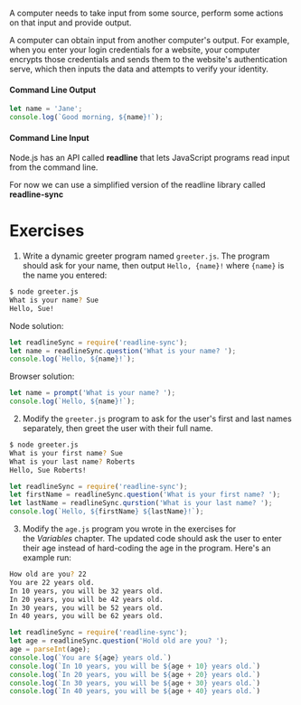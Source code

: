 A computer needs to take input from some source, perform some actions on that input and provide output.

A computer can obtain input from another computer's output.  For example, when you enter your login credentials for a website, your computer encrypts those credentials and sends them to the website's authentication serve, which then inputs the data and attempts to verify your identity. 

#### Command Line Output

```js
let name = 'Jane';
console.log(`Good morning, ${name}!`);
````

#### Command Line Input

Node.js has an API called **readline** that lets JavaScript programs read input from the command line.

For now we can use a simplified version of the readline library called **readline-sync** 


# Exercises 

1. Write a dynamic greeter program named `greeter.js`. The program should ask for your name, then output `Hello, {name}!` where `{name}` is the name you entered:
   
```bash
$ node greeter.js 
What is your name? Sue 
Hello, Sue!
```
Node solution: 
```js
let readlineSync = require('readline-sync');
let name = readlineSync.question('What is your name? ');
console.log(`Hello, ${name}!`);
```
Browser solution: 
```js 
let name = prompt('What is your name? ');
console.log(`Hello, ${name}!`);
```

2. Modify the `greeter.js` program to ask for the user's first and last names separately, then greet the user with their full name.
```bash
$ node greeter.js
What is your first name? Sue
What is your last name? Roberts
Hello, Sue Roberts!
```

```js
let readlineSync = require('readline-sync');
let firstName = readlineSync.question('What is your first name? ');
let lastName = readlineSync.qurstion('What is your last name? ');
console.log(`Hello, ${firstName} ${lastName}!`);
```

3. Modify the `age.js` program you wrote in the exercises for the _Variables_ chapter. The updated code should ask the user to enter their age instead of hard-coding the age in the program. Here's an example run:

```bash
How old are you? 22 
You are 22 years old. 
In 10 years, you will be 32 years old. 
In 20 years, you will be 42 years old. 
In 30 years, you will be 52 years old. 
In 40 years, you will be 62 years old.
```

```js
let readlineSync = require('readline-sync');
let age = readlineSync.question('Hold old are you? ');
age = parseInt(age);
console.log(`You are ${age} years old.`)
console.log(`In 10 years, you will be ${age + 10} years old.`)
console.log(`In 20 years, you will be ${age + 20} years old.`)
console.log(`In 30 years, you will be ${age + 30} years old.`)
console.log(`In 40 years, you will be ${age + 40} years old.`)
```

